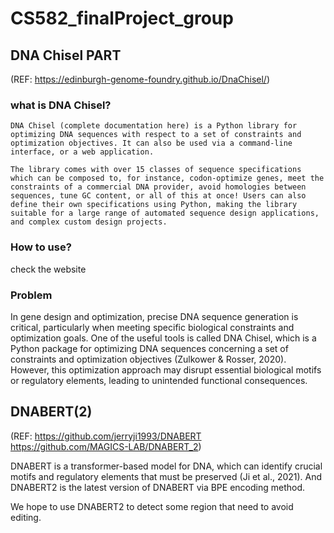 # CS582_finalProject_group

## DNA Chisel PART
(REF: https://edinburgh-genome-foundry.github.io/DnaChisel/)  

### what is DNA Chisel?  
    DNA Chisel (complete documentation here) is a Python library for optimizing DNA sequences with respect to a set of constraints and optimization objectives. It can also be used via a command-line interface, or a web application.

    The library comes with over 15 classes of sequence specifications which can be composed to, for instance, codon-optimize genes, meet the constraints of a commercial DNA provider, avoid homologies between sequences, tune GC content, or all of this at once! Users can also define their own specifications using Python, making the library suitable for a large range of automated sequence design applications, and complex custom design projects.


### How to use?
check the website

### Problem
In gene design and optimization, precise DNA sequence generation is critical,  particularly when meeting specific biological constraints and optimization goals. One of the useful tools is called DNA Chisel, which is a Python package for optimizing DNA sequences concerning a set of constraints and optimization objectives (Zulkower & Rosser, 2020). However, this optimization approach may disrupt essential biological motifs or regulatory elements, leading to unintended functional consequences. 


## DNABERT(2)
(REF: https://github.com/jerryji1993/DNABERT  
      https://github.com/MAGICS-LAB/DNABERT_2)

DNABERT is a transformer-based model for DNA, which can identify crucial motifs and regulatory elements that must be preserved (Ji et al., 2021).
And DNABERT2 is the latest version of DNABERT via BPE encoding method.

We hope to use DNABERT2 to detect some region that need to avoid editing.

